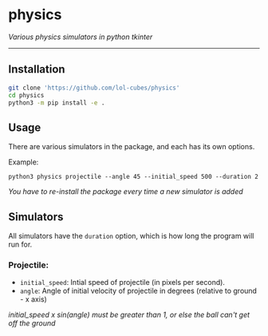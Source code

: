 # physics

*Various physics simulators in python tkinter*

<hr>

## Installation

```bash
git clone 'https://github.com/lol-cubes/physics'
cd physics
python3 -m pip install -e .
```

## Usage

There are various simulators in the package, and each has its own options.

Example:
```
python3 physics projectile --angle 45 --initial_speed 500 --duration 2
```

*You have to re-install the package every time a new simulator is added*

## Simulators

All simulators have the `duration` option, which is how long the program will run for.

### Projectile:
 - `initial_speed`: Intial speed of projectile (in pixels per second). 
 - `angle`: Angle of initial velocity of projectile in degrees (relative to ground - x axis)

*initial_speed x sin(angle) must be greater than 1, or else the ball can't get off the ground*